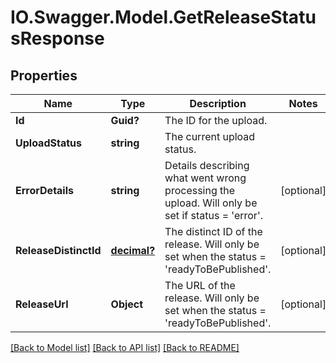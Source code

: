 # IO.Swagger.Model.GetReleaseStatusResponse
## Properties

Name | Type | Description | Notes
------------ | ------------- | ------------- | -------------
**Id** | **Guid?** | The ID for the upload. | 
**UploadStatus** | **string** | The current upload status. | 
**ErrorDetails** | **string** | Details describing what went wrong processing the upload. Will only be set if status &#x3D; &#x27;error&#x27;. | [optional] 
**ReleaseDistinctId** | [**decimal?**](BigDecimal.md) | The distinct ID of the release. Will only be set when the status &#x3D; &#x27;readyToBePublished&#x27;. | [optional] 
**ReleaseUrl** | **Object** | The URL of the release. Will only be set when the status &#x3D; &#x27;readyToBePublished&#x27;. | [optional] 

[[Back to Model list]](../README.md#documentation-for-models) [[Back to API list]](../README.md#documentation-for-api-endpoints) [[Back to README]](../README.md)

